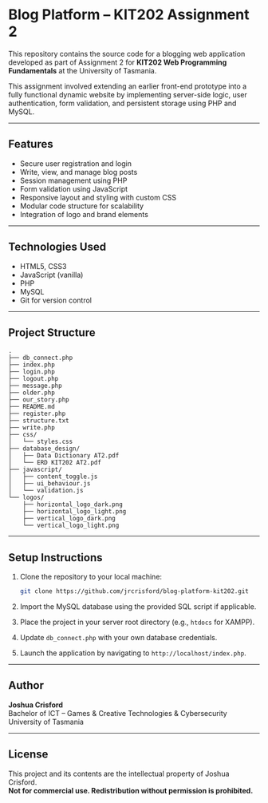 # Blog Platform – KIT202 Assignment 2

This repository contains the source code for a blogging web application developed as part of Assignment 2 for **KIT202 Web Programming Fundamentals** at the University of Tasmania.

This assignment involved extending an earlier front-end prototype into a fully functional dynamic website by implementing server-side logic, user authentication, form validation, and persistent storage using PHP and MySQL.

---

## Features

- Secure user registration and login
- Write, view, and manage blog posts
- Session management using PHP
- Form validation using JavaScript
- Responsive layout and styling with custom CSS
- Modular code structure for scalability
- Integration of logo and brand elements

---

## Technologies Used

- HTML5, CSS3
- JavaScript (vanilla)
- PHP
- MySQL
- Git for version control

---

## Project Structure

```
.
├── db_connect.php
├── index.php
├── login.php
├── logout.php
├── message.php
├── older.php
├── our_story.php
├── README.md
├── register.php
├── structure.txt
├── write.php
├── css/
│   └── styles.css
├── database_design/
│   ├── Data Dictionary AT2.pdf
│   └── ERD KIT202 AT2.pdf
├── javascript/
│   ├── content_toggle.js
│   ├── ui_behaviour.js
│   └── validation.js
└── logos/
    ├── horizontal_logo_dark.png
    ├── horizontal_logo_light.png
    ├── vertical_logo_dark.png
    └── vertical_logo_light.png
```

---

## Setup Instructions

1. Clone the repository to your local machine:
   ```bash
   git clone https://github.com/jrcrisford/blog-platform-kit202.git
   ```

2. Import the MySQL database using the provided SQL script if applicable.

3. Place the project in your server root directory (e.g., `htdocs` for XAMPP).

4. Update `db_connect.php` with your own database credentials.

5. Launch the application by navigating to `http://localhost/index.php`.

---

## Author

**Joshua Crisford**  
Bachelor of ICT – Games & Creative Technologies & Cybersecurity  
University of Tasmania

---

## License

This project and its contents are the intellectual property of Joshua Crisford.  
**Not for commercial use. Redistribution without permission is prohibited.**
